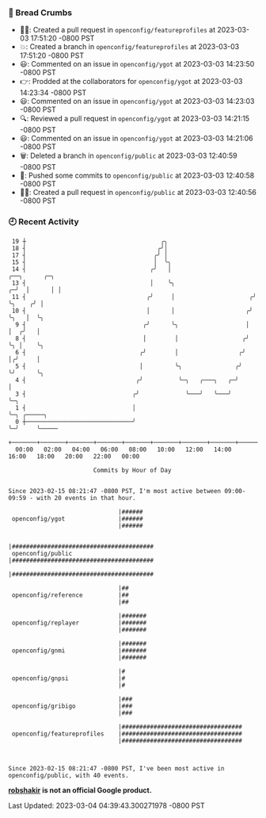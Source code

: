 ### 🍞 Bread Crumbs

 * ✍🏼: Created a pull request in `openconfig/featureprofiles` at 2023-03-03 17:51:20 -0800 PST
 * 💥: Created a branch in `openconfig/featureprofiles` at 2023-03-03 17:51:20 -0800 PST
 * 😃: Commented on an issue in `openconfig/ygot` at 2023-03-03 14:23:50 -0800 PST
 * 👉: Prodded at the collaborators for `openconfig/ygot` at 2023-03-03 14:23:34 -0800 PST
 * 😃: Commented on an issue in `openconfig/ygot` at 2023-03-03 14:23:03 -0800 PST
 * 🔍: Reviewed a pull request in  `openconfig/ygot` at 2023-03-03 14:21:15 -0800 PST
 * 😃: Commented on an issue in `openconfig/ygot` at 2023-03-03 14:21:06 -0800 PST
 * 🗑: Deleted a branch in `openconfig/public` at 2023-03-03 12:40:59 -0800 PST
 * 🚢: Pushed some commits to `openconfig/public` at 2023-03-03 12:40:58 -0800 PST
 * ✍🏼: Created a pull request in `openconfig/public` at 2023-03-03 12:40:56 -0800 PST

### 🕘 Recent Activity
```
 19 ┼                                      ╭╮
 18 ┤                                     ╭╯│
 17 ┤                                    ╭╯ │
 15 ┤                                    │  ╰╮
 14 ┤                                   ╭╯   │                         ╭──╮      ╭─╮
 13 ┤                                   │    ╰╮                      ╭─╯  │      │ │
 11 ┤                                  ╭╯     │                     ╭╯    ╰╮    ╭╯ │
 10 ┤                                  │      │                    ╭╯      ╰╮   │  ╰╮
  9 ┤                                 ╭╯      ╰╮                   │        │  ╭╯   │
  8 ┤                                 │        │                  ╭╯        ╰╮ │    ╰╮
  6 ┤                                ╭╯        │                 ╭╯          │╭╯     │
  5 ┤                                │         ╰╮               ╭╯           ╰╯      ╰╮
  4 ┤                               ╭╯          ╰─╮   ╭───╮   ╭─╯                     │
  3 ┤                              ╭╯             ╰───╯   ╰───╯                       ╰─╮
  1 ┤                              │                                                    ╰─╮ ╭─────╮
  0 ┼──────────────────────────────╯                                                      ╰─╯     ╰─────
    +───────+───────+───────+───────+───────+───────+───────+───────+───────+───────+───────+───────+────
  00:00   02:00   04:00   06:00   08:00   10:00   12:00   14:00   16:00   18:00   20:00   22:00   00:00   

						Commits by Hour of Day


Since 2023-02-15 08:21:47 -0800 PST, I'm most active between 09:00-09:59 - with 20 events in that hour.

```



```
                               |######
 openconfig/ygot               |######
                               |######

                               |########################################
 openconfig/public             |########################################
                               |########################################

                               |##
 openconfig/reference          |##
                               |##

                               |#######
 openconfig/replayer           |#######
                               |#######

                               |#######
 openconfig/gnmi               |#######
                               |#######

                               |#
 openconfig/gnpsi              |#
                               |#

                               |###
 openconfig/gribigo            |###
                               |###

                               |##################################
 openconfig/featureprofiles    |##################################
                               |##################################



Since 2023-02-15 08:21:47 -0800 PST, I've been most active in openconfig/public, with 40 events.

```
**[robshakir](mailto:robjs@google.com) is not an official Google product.**  


Last Updated: 2023-03-04 04:39:43.300271978 -0800 PST
